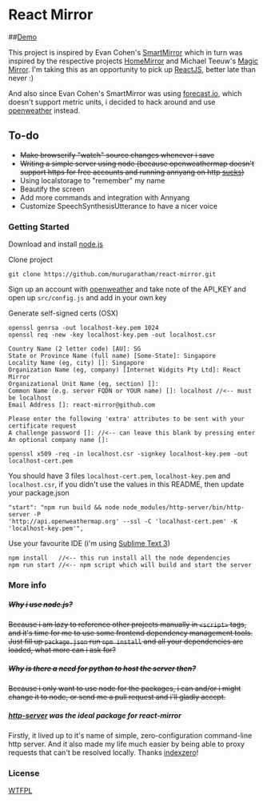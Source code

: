 
# React Mirror

##<a href="http://murugaratham.github.io/react-mirror" target="_blank">Demo</a>

This project is inspired by Evan Cohen's [SmartMirror](https://github.com/evancohen/smart-mirror) which in turn was inspired by the respective projects [HomeMirror](https://github.com/HannahMitt/HomeMirror) and Michael Teeuw's [Magic Mirror](http://michaelteeuw.nl/tagged/magicmirror). 
I'm taking this as an opportunity to pick up [ReactJS](https://facebook.github.io/react/), better late than never :)

And also since Evan Cohen's SmartMirror was using [forecast.io](http://forecast.io/), which doesn't support metric units, i decided to hack around and use [openweather](http://www.openweathermap.com/api) instead.
## To-do
- ~~Make browserify "watch" source changes whenever i save~~
- ~~Writing a simple server using node (because openweathermap doesn't support https for free accounts and running annyang on http [sucks](https://github.com/TalAter/annyang))~~
- Using localstorage to "remember" my name
- Beautify the screen
- Add more commands and integration with Annyang
- Customize SpeechSynthesisUtterance to have a nicer voice

### Getting Started
Download and install [node.js](https://nodejs.org/en/)

Clone project
```
git clone https://github.com/murugaratham/react-mirror.git
```

Sign up an account with [openweather](http://home.openweathermap.org/users/sign_in) and take note of the API_KEY and open up `src/config.js` and add in your own key

Generate self-signed certs (OSX)
```
openssl genrsa -out localhost-key.pem 1024
openssl req -new -key localhost-key.pem -out localhost.csr

Country Name (2 letter code) [AU]: SG
State or Province Name (full name) [Some-State]: Singapore
Locality Name (eg, city) []: Singapore
Organization Name (eg, company) [Internet Widgits Pty Ltd]: React Mirror 
Organizational Unit Name (eg, section) []: 
Common Name (e.g. server FQDN or YOUR name) []: localhost //<-- must be localhost
Email Address []: react-mirror@github.com

Please enter the following 'extra' attributes to be sent with your certificate request 
A challenge password []: //<-- can leave this blank by pressing enter
An optional company name []:

openssl x509 -req -in localhost.csr -signkey localhost-key.pem -out localhost-cert.pem
```
You should have 3 files `localhost-cert.pem`, `localhost-key.pem` and `localhost.csr`, if you didn't use the values in this README, then update your package.json

```
"start": "npm run build && node node_modules/http-server/bin/http-server -P 
'http://api.openweathermap.org' --ssl -C 'localhost-cert.pem' -K 'localhost-key.pem'",
```
Use your favourite IDE (i'm using [Sublime Text 3](http://www.sublimetext.com/3))

```
npm install   //<-- this run install all the node dependencies
npm run start //<-- npm script which will build and start the server
```

### More info
##### ~~Why i use node.js?~~
~~Because i am lazy to reference other projects manually in `<script>` tags, and it's time for me to use some frontend dependency management tools. Just fill up `package.json` run `npm install` and all your dependencies are loaded, what more can i ask for?~~
##### ~~Why is there a need for python to host the server then?~~
~~Because i only want to use node for the packages, i can and/or i might change it to node, or send me a pull request and i'll gladly accept.~~
##### [http-server](https://github.com/indexzero/http-server) was the ideal package for react-mirror
Firstly, it lived up to it's name of simple, zero-configuration command-line http server. And it also made my life much easier by being able to proxy requests that can't be resolved locally. Thanks [indexzero](https://github.com/indexzero)!
### License
[WTFPL](http://www.wtfpl.net/)
